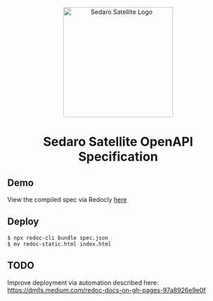 <div align="center">
  <img alt="Sedaro Satellite Logo" src="https://api.sedaro.com/static/multimedia/logo_secondary_06142023.png" width="250px" />

# Sedaro Satellite OpenAPI Specification

</div>

## Demo

View the compiled spec via Redocly [here](https://sedaro.github.io/openapi/)

## Deploy

```
$ npx redoc-cli bundle spec.json
$ mv redoc-static.html index.html
```

## TODO

Improve deployment via automation described here:
https://dmlls.medium.com/redoc-docs-on-gh-pages-97a8926e9e0f
